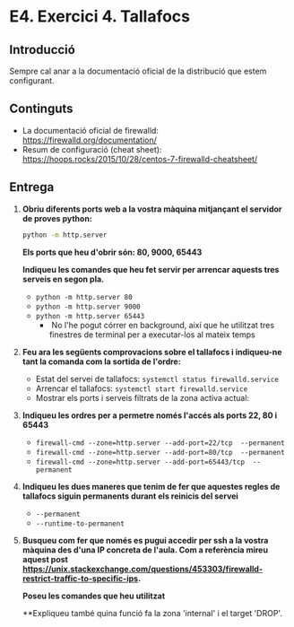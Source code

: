 # E4. Exercici 4. Tallafocs

## Introducció

Sempre cal anar a la documentació oficial de la distribució que estem configurant.

## Continguts

- La documentació oficial de firewalld: <https://firewalld.org/documentation/>
- Resum de configuració (cheat sheet): <https://hoops.rocks/2015/10/28/centos-7-firewalld-cheatsheet/>

## Entrega

1. **Obriu diferents ports web a la vostra màquina mitjançant el servidor de proves python:**

   ```bash
   python -m http.server
   ```

   **Els ports que heu d'obrir són: 80, 9000, 65443**

   **Indiqueu les comandes que heu fet servir per arrencar aquests tres serveis en segon pla.**

   + `python -m http.server 80`
   + `python -m http.server 9000`
   + `python -m http.server 65443`
     + ​	No l'he pogut córrer en background, així que he utilitzat tres finestres de terminal per a executar-los al mateix temps

2. **Feu ara les següents comprovacions sobre el tallafocs i indiqueu-ne tant la comanda com la sortida de l'ordre:**

   - Estat del servei de tallafocs: `systemctl status firewalld.service `
   - Arrencar el tallafocs: `systemctl start firewalld.service `
   - Mostrar els ports i serveis filtrats de la zona activa actual:

3. **Indiqueu les ordres per a permetre només l'accés als ports 22, 80 i 65443**

   + `firewall-cmd --zone=http.server --add-port=22/tcp  --permanent`
   + `firewall-cmd --zone=http.server --add-port=80/tcp  --permanent`
   + `firewall-cmd --zone=http.server --add-port=65443/tcp  --permanent`

4. **Indiqueu les dues maneres que tenim de fer que aquestes regles de tallafocs siguin permanents durant els reinicis del servei**

   + `--permanent`
   + `--runtime-to-permanent`

5. **Busqueu com fer que només es pugui accedir per ssh a la vostra màquina des d'una IP concreta de l'aula. Com a referència mireu aquest post <https://unix.stackexchange.com/questions/453303/firewalld-restrict-traffic-to-specific-ips>.**

   **Poseu les comandes que heu utilitzat**

   **Expliqueu també quina funció fa la zona 'internal' i el target 'DROP'.
